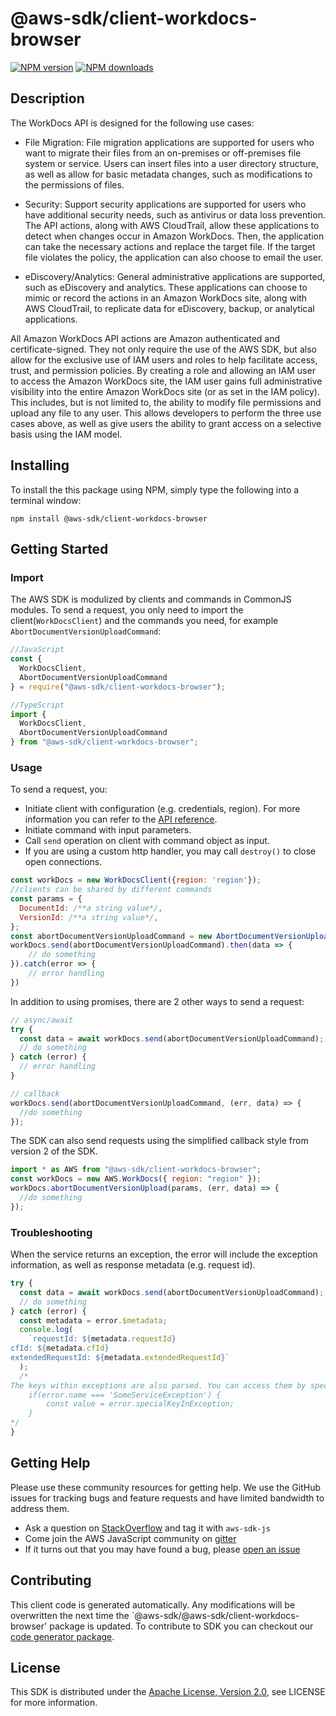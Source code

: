 # @aws-sdk/client-workdocs-browser

[![NPM version](https://img.shields.io/npm/v/@aws-sdk/client-workdocs-browser/preview.svg)](https://www.npmjs.com/package/@aws-sdk/client-workdocs-browser)
[![NPM downloads](https://img.shields.io/npm/dm/@aws-sdk/client-workdocs-browser.svg)](https://www.npmjs.com/package/@aws-sdk/client-workdocs-browser)

## Description

<p>The WorkDocs API is designed for the following use cases:</p> <ul> <li> <p>File Migration: File migration applications are supported for users who want to migrate their files from an on-premises or off-premises file system or service. Users can insert files into a user directory structure, as well as allow for basic metadata changes, such as modifications to the permissions of files.</p> </li> <li> <p>Security: Support security applications are supported for users who have additional security needs, such as antivirus or data loss prevention. The API actions, along with AWS CloudTrail, allow these applications to detect when changes occur in Amazon WorkDocs. Then, the application can take the necessary actions and replace the target file. If the target file violates the policy, the application can also choose to email the user.</p> </li> <li> <p>eDiscovery/Analytics: General administrative applications are supported, such as eDiscovery and analytics. These applications can choose to mimic or record the actions in an Amazon WorkDocs site, along with AWS CloudTrail, to replicate data for eDiscovery, backup, or analytical applications.</p> </li> </ul> <p>All Amazon WorkDocs API actions are Amazon authenticated and certificate-signed. They not only require the use of the AWS SDK, but also allow for the exclusive use of IAM users and roles to help facilitate access, trust, and permission policies. By creating a role and allowing an IAM user to access the Amazon WorkDocs site, the IAM user gains full administrative visibility into the entire Amazon WorkDocs site (or as set in the IAM policy). This includes, but is not limited to, the ability to modify file permissions and upload any file to any user. This allows developers to perform the three use cases above, as well as give users the ability to grant access on a selective basis using the IAM model.</p>

## Installing

To install the this package using NPM, simply type the following into a terminal window:

```
npm install @aws-sdk/client-workdocs-browser
```

## Getting Started

### Import

The AWS SDK is modulized by clients and commands in CommonJS modules. To send a request, you only need to import the client(`WorkDocsClient`) and the commands you need, for example `AbortDocumentVersionUploadCommand`:

```javascript
//JavaScript
const {
  WorkDocsClient,
  AbortDocumentVersionUploadCommand
} = require("@aws-sdk/client-workdocs-browser");
```

```javascript
//TypeScript
import {
  WorkDocsClient,
  AbortDocumentVersionUploadCommand
} from "@aws-sdk/client-workdocs-browser";
```

### Usage

To send a request, you:

- Initiate client with configuration (e.g. credentials, region). For more information you can refer to the [API reference][].
- Initiate command with input parameters.
- Call `send` operation on client with command object as input.
- If you are using a custom http handler, you may call `destroy()` to close open connections.

```javascript
const workDocs = new WorkDocsClient({region: 'region'});
//clients can be shared by different commands
const params = {
  DocumentId: /**a string value*/,
  VersionId: /**a string value*/,
};
const abortDocumentVersionUploadCommand = new AbortDocumentVersionUploadCommand(params);
workDocs.send(abortDocumentVersionUploadCommand).then(data => {
    // do something
}).catch(error => {
    // error handling
})
```

In addition to using promises, there are 2 other ways to send a request:

```javascript
// async/await
try {
  const data = await workDocs.send(abortDocumentVersionUploadCommand);
  // do something
} catch (error) {
  // error handling
}
```

```javascript
// callback
workDocs.send(abortDocumentVersionUploadCommand, (err, data) => {
  //do something
});
```

The SDK can also send requests using the simplified callback style from version 2 of the SDK.

```javascript
import * as AWS from "@aws-sdk/client-workdocs-browser";
const workDocs = new AWS.WorkDocs({ region: "region" });
workDocs.abortDocumentVersionUpload(params, (err, data) => {
  //do something
});
```

### Troubleshooting

When the service returns an exception, the error will include the exception information, as well as response metadata (e.g. request id).

```javascript
try {
  const data = await workDocs.send(abortDocumentVersionUploadCommand);
  // do something
} catch (error) {
  const metadata = error.$metadata;
  console.log(
    `requestId: ${metadata.requestId}
cfId: ${metadata.cfId}
extendedRequestId: ${metadata.extendedRequestId}`
  );
  /*
The keys within exceptions are also parsed. You can access them by specifying exception names:
    if(error.name === 'SomeServiceException') {
        const value = error.specialKeyInException;
    }
*/
}
```

## Getting Help

Please use these community resources for getting help. We use the GitHub issues for tracking bugs and feature requests and have limited bandwidth to address them.

- Ask a question on [StackOverflow](https://stackoverflow.com/questions/tagged/aws-sdk-js) and tag it with `aws-sdk-js`
- Come join the AWS JavaScript community on [gitter](https://gitter.im/aws/aws-sdk-js-v3)
- If it turns out that you may have found a bug, please [open an issue](https://github.com/aws/aws-sdk-js-v3/issues)

## Contributing

This client code is generated automatically. Any modifications will be overwritten the next time the `@aws-sdk/@aws-sdk/client-workdocs-browser' package is updated. To contribute to SDK you can checkout our [code generator package][].

## License

This SDK is distributed under the
[Apache License, Version 2.0](http://www.apache.org/licenses/LICENSE-2.0),
see LICENSE for more information.

[code generator package]: https://github.com/aws/aws-sdk-js-v3/tree/master/packages/service-types-generator
[api reference]: https://docs.aws.amazon.com/AWSJavaScriptSDK/latest/
